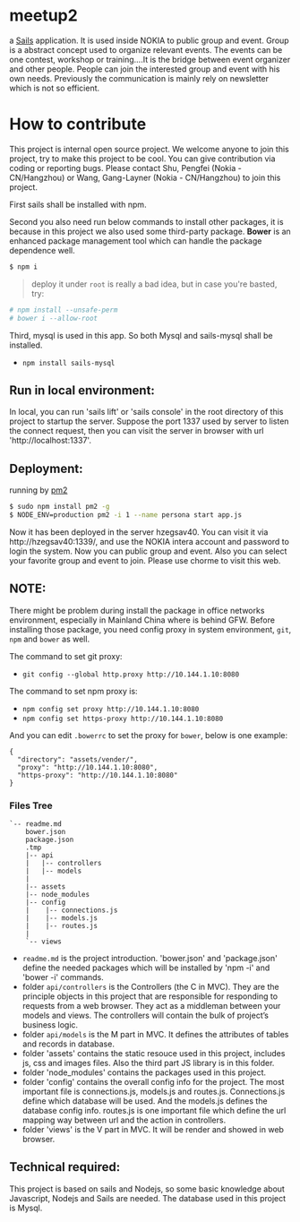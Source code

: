 # meetup2

a [Sails](http://sailsjs.org) application. It is used inside NOKIA to public group and event. Group is a abstract concept used to organize relevant events. The events can be
one contest, workshop or training....It is the bridge between event organizer and other people. People can join the interested group and event with his own needs. Previously
the communication is mainly rely on newsletter which is not so efficient.

# How to contribute

This project is internal open source project. We welcome anyone to join this project, try to make this project to be cool. You can give contribution via coding or reporting bugs. 
Please contact Shu, Pengfei (Nokia - CN/Hangzhou) or Wang, Gang-Layner (Nokia - CN/Hangzhou) to join this project. 

First sails shall be installed with npm.

Second you also need run below commands to install other packages, it is because in this project we also used some third-party package. **Bower** is an enhanced package
management tool which can handle the package dependence well.

``` bash
$ npm i
```

> deploy it under `root` is really a bad idea, but in case you're basted, try:

``` bash
# npm install --unsafe-perm
# bower i --allow-root
```

Third, mysql is used in this app. So both Mysql and sails-mysql shall be installed.

- `npm install sails-mysql`

## Run in local environment:
In local, you can run 'sails lift' or 'sails console' in the root directory of this project to startup the server. Suppose the port 1337 used by server to listen the connect request, then you can visit the server in 
browser with url 'http://localhost:1337'. 

## Deployment: 

running by [pm2](https://github.com/Unitech/pm2)

``` bash
$ sudo npm install pm2 -g
$ NODE_ENV=production pm2 -i 1 --name persona start app.js
```

Now it has been deployed in the server hzegsav40. You can visit it via http://hzegsav40:1339/, and use the NOKIA intera account and password to login the system. Now you can public group and event. 
Also you can select your favorite group and event to join. Please use chorme to visit this web.

## NOTE:
There might be problem during install the package in office networks environment, especially in Mainland China where is behind GFW. Before installing those package, you need config proxy in system environment, `git`, `npm` and `bower` as well.

The command to set git proxy:

- `git config --global http.proxy http://10.144.1.10:8080`

The command to set npm proxy is:

- `npm config set proxy http://10.144.1.10:8080`
- `npm config set https-proxy http://10.144.1.10:8080`

And you can edit `.bowerrc` to set the proxy for `bower`, below is one example:

```
{
  "directory": "assets/vender/",
  "proxy": "http://10.144.1.10:8080",
  "https-proxy": "http://10.144.1.10:8080"
}
```
### Files Tree

```
`-- readme.md
    bower.json
    package.json
    .tmp
    |-- api
    |   |-- controllers
    |   |-- models
    |   
    |-- assets
    |-- node_modules
    |-- config
    |    |-- connections.js
    |    |-- models.js
    |    |-- routes.js
    |
    `-- views
```

* `readme.md` is the project introduction. 'bower.json' and 'package.json' define the needed packages which will be installed by 
'npm -i' and 'bower -i' commands. 
* folder `api/controllers` is the Controllers (the C in MVC). They are the principle objects in this project that are responsible for responding to requests from a web browser. They act as a middleman between your models and views. 
The controllers will contain the bulk of project’s business logic.
* folder `api/models` is the M part in MVC. It defines the attributes of tables and records in database. 
* folder 'assets' contains the static resouce used in this project, includes js, css and images files. Also the third part JS library is in this folder.
* folder 'node_modules' contains the packages used in this project.
* folder 'config' contains the overall config info for the project. The most important file is connections.js, models.js and routes.js. Connections.js define which database will be used.
And the models.js defines the database config info.  routes.js is one important file which define the url mapping way between url and the action in controllers.
* folder 'views' is the V part in MVC. It will be render and showed in web browser. 



## Technical required: 
This project is based on sails and Nodejs, so some basic knowledge about Javascript, Nodejs and Sails are needed. The database used in this project is Mysql.

